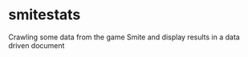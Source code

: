 smitestats
==========

Crawling some data from the game Smite and display results in a data driven document
